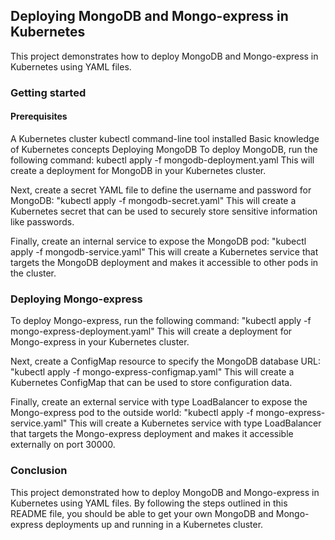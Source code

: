 ## Deploying MongoDB and Mongo-express in Kubernetes
This project demonstrates how to deploy MongoDB and Mongo-express in Kubernetes using YAML files.

### Getting started
#### Prerequisites
A Kubernetes cluster
kubectl command-line tool installed
Basic knowledge of Kubernetes concepts
Deploying MongoDB
To deploy MongoDB, run the following command:
kubectl apply -f mongodb-deployment.yaml
This will create a deployment for MongoDB in your Kubernetes cluster.

Next, create a secret YAML file to define the username and password for MongoDB:
"kubectl apply -f mongodb-secret.yaml"
This will create a Kubernetes secret that can be used to securely store sensitive information like passwords.

Finally, create an internal service to expose the MongoDB pod:
"kubectl apply -f mongodb-service.yaml"
This will create a Kubernetes service that targets the MongoDB deployment and makes it accessible to other pods in the cluster.

### Deploying Mongo-express
To deploy Mongo-express, run the following command:
"kubectl apply -f mongo-express-deployment.yaml"
This will create a deployment for Mongo-express in your Kubernetes cluster.

Next, create a ConfigMap resource to specify the MongoDB database URL:
"kubectl apply -f mongo-express-configmap.yaml"
This will create a Kubernetes ConfigMap that can be used to store configuration data.

Finally, create an external service with type LoadBalancer to expose the Mongo-express pod to the outside world:
"kubectl apply -f mongo-express-service.yaml"
This will create a Kubernetes service with type LoadBalancer that targets the Mongo-express deployment and makes it accessible externally on port 30000.
### Conclusion
This project demonstrated how to deploy MongoDB and Mongo-express in Kubernetes using YAML files. By following the steps outlined in this README file, you should be able to get your own MongoDB and Mongo-express deployments up and running in a Kubernetes cluster.





